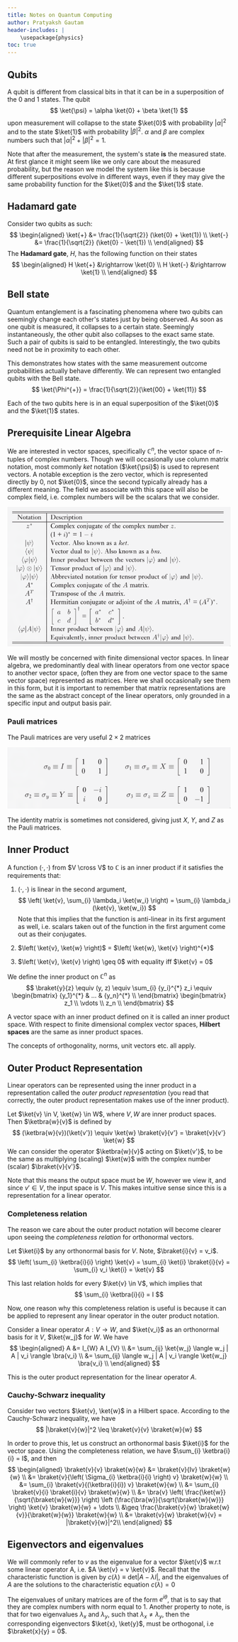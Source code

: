```yaml
---
title: Notes on Quantum Computing
author: Pratyaksh Gautam
header-includes: |
	\usepackage{physics}
toc: true
---
```

<!-- Primarily using slides from
<https://www.cl.cam.ac.uk/teaching/1920/QuantComp/materials.html>,
and with Nielsen and Chuang as a reference book -->

## Qubits

A qubit is different from classical bits in that it can be in a superposition
of the 0 and 1 states. The qubit
$$
\ket{\psi} = \alpha \ket{0} + \beta \ket{1}
$$
upon measurement will collapse to the state $\ket{0}$ with probability $|\alpha|^2$
and to the state $\ket{1}$ with probability $|\beta|^2$. $\alpha$ and $\beta$
are complex numbers such that $|\alpha|^2 + |\beta|^2 = 1$.

Note that after the measurement, the system's state **is** the measured state.
At first glance it might seem like we only care about the measured probability,
but the reason we model the system like this is because different
superpositions evolve in different ways, even if they may give the same
probability function for the $\ket{0}$ and the $\ket{1}$ state.

## Hadamard gate

Consider two qubits as such:
$$
\begin{aligned}
	\ket{+} &= \frac{1}{\sqrt{2}} (\ket{0} + \ket{1}) \\
	\ket{-} &= \frac{1}{\sqrt{2}} (\ket{0} - \ket{1}) \\
\end{aligned}
$$
The **Hadamard gate**, $H$, has the following function on their states
$$
\begin{aligned}
	H \ket{+} &\rightarrow \ket{0} \\
	H \ket{-} &\rightarrow \ket{1} \\
\end{aligned}
$$

## Bell state

Quantum entanglement is a fascinating phenomena where two qubits can seemingly
change each other's states just by being observed. As soon as one qubit is
measured, it collapses to a certain state. Seemingly instantaneously, the other
qubit also collapses to the exact same state. Such a pair of qubits is said to
be entangled. Interestingly, the two qubits need not be in proximity to each
other.

This demonstrates how states with the same measurement outcome probabilities
actually behave differently.
We can represent two entangled qubits with the Bell state.
$$
\ket{\Phi^{+}} = \frac{1}{\sqrt{2}}(\ket{00} + \ket{11})
$$

Each of the two qubits here is in an equal superposition of the $\ket{0}$ and the
$\ket{1}$ states.

## Prerequisite Linear Algebra

We are interested in vector spaces, specifically $\mathbb{C}^n$, the vector
space of n-tuples of complex numbers. Though we will occasionally use column
matrix notation, most commonly *ket* notation ($\ket{\psi}$) is used to
represent vectors. A notable exception is the zero vector, which is represented
directly by 0, not $\ket{0}$, since the second typically already has a different
meaning.
The field we associate with this space will also be complex field, i.e.
complex numbers will be the scalars that we consider.

![Common Dirac Notation](common-notation.png)

We will mostly be concerned with finite dimensional vector spaces.
In linear algebra, we predominantly deal with linear operators from
one vector space to another vector space, (often they are from one vector
space to the same vector space) represented as matrices.
Here we shall occasionally see them in this form, but it is important
to remember that matrix representations are the same as the abstract
concept of the linear operators, only grounded in a specific input and output
basis pair.

### Pauli matrices

The Pauli matrices are very useful $2 \times 2$ matrices

![Pauli Matrices](pauli-matrices.png)

The identity matrix is sometimes not considered, giving
just $X$, $Y$, and $Z$ as the Pauli matrices.

## Inner Product

A function $(\cdot, \cdot)$ from $V \cross V$ to $\mathbb{C}$ is an inner product if
it satisfies the requirements that:

1) $(\cdot, \cdot)$ is linear in the second argument,
$$
\left( \ket{v}, \sum_{i} \lambda_i \ket{w_i} \right) = \sum_{i} \lambda_i (\ket{v}, \ket{w_i})
$$
   Note that this implies that the function is anti-linear in its first
   argument as well, i.e. scalars taken out of the function in the first
   argument come out as their conjugates.

2) $\left( \ket{v}, \ket{w} \right)$ = $\left( \ket{w}, \ket{v} \right)^{*}$

3) $\left( \ket{v}, \ket{v} \right) \geq 0$ with equality iff $\ket{v} = 0$

We define the inner product on $\mathbb{C}^{n}$ as
$$
\braket{y}{z} \equiv (y, z) \equiv \sum_{i} {y_i}^{*} z_i \equiv
\begin{bmatrix}
{y_1}^{*} & ... & {y_n}^{*} \\
\end{bmatrix}
\begin{bmatrix}
z_1 \\
\vdots \\
z_n \\
\end{bmatrix}
$$

A vector space with an inner product defined on it is called an inner product space.
With respect to finite dimensional complex vector spaces, **Hilbert spaces** are the
same as inner product spaces.

The concepts of orthogonality, norms, unit vectors etc. all apply.

## Outer Product Representation

Linear operators can be represented using the inner product in a representation
called the *outer product representation* (you read that correctly, the outer
product representation makes use of the inner product).

Let $\ket{v} \in V, \ket{w} \in W$, where $V, W$ are inner product spaces.
Then $\ketbra{w}{v}$ is defined by
$$
(\ketbra{w}{v})(\ket{v'}) \equiv \ket{w} \braket{v}{v'} = \braket{v}{v'} \ket{w}
$$
We can consider the operator $\ketbra{w}{v}$ acting on $\ket{v'}$, to be the same
as multiplying (scaling) $\ket{w}$ with the complex number (scalar) $\braket{v}{v'}$.

Note that this means the output space must be $W$, however we view it,
and since $v' \in V$, the input space is $V$. This makes intuitive sense since
this is a representation for a linear operator.

### Completeness relation

The reason we care about the outer product notation will become clearer
upon seeing the *completeness relation* for orthonormal vectors.

Let $\ket{i}$ by any orthonormal basis for $V$. Note, $\braket{i}{v} = v_i$.
$$
\left( \sum_{i} \ketbra{i}{i} \right) \ket{v} = \sum_{i} \ket{i} \braket{i}{v}
= \sum_{i} v_i \ket{i} = \ket{v}
$$

This last relation holds for every $\ket{v} \in V$, which implies that
$$
\sum_{i} \ketbra{i}{i} = I
$$

<!-- TODO: Why do we want to represent linear operators in outer product notation again? -->
Now, one reason why this completeness relation is useful is because it can be
applied to represent any linear operator in the outer product notation.

Consider a linear operator $A: V \rightarrow W$, and $\ket{v_i}$ as an orthonormal
basis for it $V$, $\ket{w_j}$ for $W$. We have
$$
\begin{aligned}
A &= I_{W} A I_{V} \\
&= \sum_{ij} \ket{w_j} \langle w_j | A | v_i \rangle \bra{v_i} \\
&= \sum_{ij} \langle w_j | A | v_i \rangle \ket{w_j} \bra{v_i} \\
\end{aligned}
$$

This is the outer product representation for the linear operator $A$.

### Cauchy-Schwarz inequality

Consider two vectors $\ket{v}, \ket{w}$ in a Hilbert space. According
to the Cauchy-Schwarz inequality, we have
$$
|\braket{v}{w}|^2 \leq \braket{v}{v} \braket{w}{w}
$$

In order to prove this, let us construct an orthonormal basis
$\ket{i}$ for the vector space. Using the completeness relation, we have
$\sum_{i} \ketbra{i}{i} = I$, and then
$$
\begin{aligned}
\braket{v}{v} \braket{w}{w} &= \braket{v}{Iv} \braket{w}{w} \\
&= \braket{v}{\left( \Sigma_{i} \ketbra{i}{i} \right) v} \braket{w}{w} \\
&= \sum_{i} \braket{v}{(\ketbra{i}{i}) v} \braket{w}{w} \\
&= \sum_{i} \braket{v}{i} \braket{i}{v} \braket{w}{w} \\
&= \bra{v} \left( \frac{\ket{w}}{\sqrt{\braket{w}{w}}} \right) \left (\frac{\bra{w}}{\sqrt{\braket{w}{w}}} \right) \ket{v} \braket{w}{w} + \dots \\
&\geq \frac{\braket{v}{w} \braket{w}{v}}{\braket{w}{w}} \braket{w}{w} \\
&= \braket{v}{w} \braket{w}{v} = |\braket{v}{w}|^2\\
\end{aligned}
$$

## Eigenvectors and eigenvalues

We will commonly refer to $v$ as the eigenvalue for a vector $\ket{v}$ w.r.t
some linear operator A, i.e. $A \ket{v} = v \ket{v}$. Recall that the
characteristic function is given by $c(\lambda) \equiv \text{det}|A - \lambda I |$,
and the eigenvalues of $A$ are the solutions to the characteristic
equation $c(\lambda) = 0$

<!-- Qiskit: https://www.youtube.com/watch?v=mAHC1dWKNYE -->
The eigenvalues of unitary matrices are of the form $e^{i \theta}$,
that is to say that they are complex numbers with norm equal to 1.
Another property to note, is that for two eigenvalues $\lambda_x$ and $\lambda_y$, such
that $\lambda_x \neq \lambda_y$, then the corresponding eigenvectors $\ket{x}, \ket{y}$, must
be orthogonal, i.e $\braket{x}{y} = 0$.
